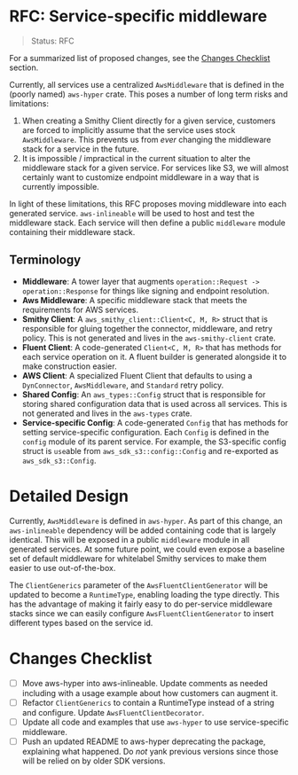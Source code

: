 RFC: Service-specific middleware
================================

> Status: RFC

For a summarized list of proposed changes, see the [Changes Checklist](#changes-checklist) section.

Currently, all services use a centralized `AwsMiddleware` that is defined in the (poorly named) `aws-hyper` crate. This
poses a number of long term risks and limitations:

1. When creating a Smithy Client directly for a given service, customers are forced to implicitly assume that the
   service uses stock `AwsMiddleware`. This prevents us from _ever_ changing the middleware stack for a service in the
   future.
2. It is impossible / impractical in the current situation to alter the middleware stack for a given service. For
   services like S3, we will almost certainly want to customize endpoint middleware in a way that is currently
   impossible.

In light of these limitations, this RFC proposes moving middleware into each generated service. `aws-inlineable` will be
used to host and test the middleware stack. Each service will then define a public `middleware` module containing their
middleware stack.

Terminology
-----------

- **Middleware**: A tower layer that augments `operation::Request -> operation::Response` for things like signing and
  endpoint resolution.
- **Aws Middleware**: A specific middleware stack that meets the requirements for AWS services.
- **Smithy Client**: A `aws_smithy_client::Client<C, M, R>` struct that is responsible for gluing together the
  connector, middleware, and retry policy. This is not generated and lives in the `aws-smithy-client` crate.
- **Fluent Client**: A code-generated `Client<C, M, R>` that has methods for each service operation on it. A fluent
  builder is generated alongside it to make construction easier.
- **AWS Client**: A specialized Fluent Client that defaults to using a `DynConnector`, `AwsMiddleware`, and `Standard`
  retry policy.
- **Shared Config**: An `aws_types::Config` struct that is responsible for storing shared configuration data that is
  used across all services. This is not generated and lives in the `aws-types` crate.
- **Service-specific Config**: A code-generated `Config` that has methods for setting service-specific configuration.
  Each `Config` is defined in the `config` module of its parent service. For example, the S3-specific config struct
  is `use`able from `aws_sdk_s3::config::Config` and re-exported as `aws_sdk_s3::Config`.

# Detailed Design

Currently, `AwsMiddleware` is defined in `aws-hyper`. As part of this change, an `aws-inlineable` dependency will be
added containing code that is largely identical. This will be exposed in a public `middleware` module in all generated
services. At some future point, we could even expose a baseline set of default middleware for whitelabel Smithy services
to make them easier to use out-of-the-box.

The `ClientGenerics` parameter of the `AwsFluentClientGenerator` will be updated to become a `RuntimeType`, enabling
loading the type directly. This has the advantage of making it fairly easy to do per-service middleware stacks since we
can easily configure `AwsFluentClientGenerator` to insert different types based on the service id.

# Changes Checklist

- [ ] Move aws-hyper into aws-inlineable. Update comments as needed including with a usage example about how customers can augment it.
- [ ] Refactor `ClientGenerics` to contain a RuntimeType instead of a string and configure. Update `AwsFluentClientDecorator`.
- [ ] Update all code and examples that use `aws-hyper` to use service-specific middleware.
- [ ] Push an updated README to aws-hyper deprecating the package, explaining what happened. Do _not_ yank previous versions since those will be relied on by older SDK versions.
